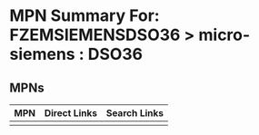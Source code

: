 



# MPN Summary For: FZEMSIEMENSDSO36 > micro-siemens : DSO36

## MPNs
  

|MPN|Direct Links|Search Links|
| :--- | :--- | :--- |
||||
